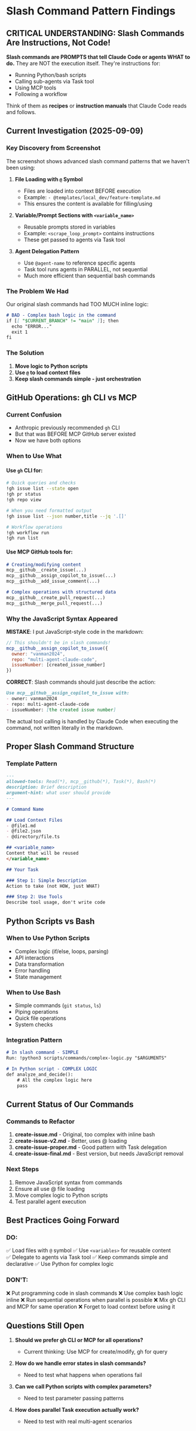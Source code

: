 # Slash Command Pattern Findings

## CRITICAL UNDERSTANDING: Slash Commands Are Instructions, Not Code!

**Slash commands are PROMPTS that tell Claude Code or agents WHAT to do.**
They are NOT the execution itself. They're instructions for:
- Running Python/bash scripts
- Calling sub-agents via Task tool  
- Using MCP tools
- Following a workflow

Think of them as **recipes** or **instruction manuals** that Claude Code reads and follows.

## Current Investigation (2025-09-09)

### Key Discovery from Screenshot
The screenshot shows advanced slash command patterns that we haven't been using:

1. **File Loading with `@` Symbol**
   - Files are loaded into context BEFORE execution
   - Example: `- @templates/local_dev/feature-template.md`
   - This ensures the content is available for filling/using

2. **Variable/Prompt Sections with `<variable_name>`**
   - Reusable prompts stored in variables
   - Example: `<scrape_loop_prompt>` contains instructions
   - These get passed to agents via Task tool

3. **Agent Delegation Pattern**
   - Use `@agent-name` to reference specific agents
   - Task tool runs agents in PARALLEL, not sequential
   - Much more efficient than sequential bash commands

### The Problem We Had

Our original slash commands had TOO MUCH inline logic:
```markdown
# BAD - Complex bash logic in the command
if [[ "$CURRENT_BRANCH" != "main" ]]; then
  echo "ERROR..."
  exit 1
fi
```

### The Solution

1. **Move logic to Python scripts**
2. **Use `@` to load context files**
3. **Keep slash commands simple - just orchestration**

## GitHub Operations: gh CLI vs MCP

### Current Confusion
- Anthropic previously recommended `gh` CLI
- But that was BEFORE MCP GitHub server existed
- Now we have both options

### When to Use What

#### Use `gh` CLI for:
```bash
# Quick queries and checks
!gh issue list --state open
!gh pr status
!gh repo view

# When you need formatted output
!gh issue list --json number,title --jq '.[]'

# Workflow operations
!gh workflow run
!gh run list
```

#### Use MCP GitHub tools for:
```markdown
# Creating/modifying content
mcp__github__create_issue(...)
mcp__github__assign_copilot_to_issue(...)
mcp__github__add_issue_comment(...)

# Complex operations with structured data
mcp__github__create_pull_request(...)
mcp__github__merge_pull_request(...)
```

### Why the JavaScript Syntax Appeared

**MISTAKE**: I put JavaScript-style code in the markdown:
```javascript
// This shouldn't be in slash commands!
mcp__github__assign_copilot_to_issue({
  owner: "vanman2024",
  repo: "multi-agent-claude-code",
  issueNumber: [created_issue_number]
})
```

**CORRECT**: Slash commands should just describe the action:
```markdown
Use mcp__github__assign_copilot_to_issue with:
- owner: vanman2024
- repo: multi-agent-claude-code  
- issueNumber: [the created issue number]
```

The actual tool calling is handled by Claude Code when executing the command, not written literally in the markdown.

## Proper Slash Command Structure

### Template Pattern
```markdown
---
allowed-tools: Read(*), mcp__github(*), Task(*), Bash(*)
description: Brief description
argument-hint: what user should provide
---

# Command Name

## Load Context Files
- @file1.md
- @file2.json
- @directory/file.ts

## <variable_name>
Content that will be reused
</variable_name>

## Your Task

### Step 1: Simple Description
Action to take (not HOW, just WHAT)

### Step 2: Use Tools
Describe tool usage, don't write code
```

## Python Scripts vs Bash

### When to Use Python Scripts
- Complex logic (if/else, loops, parsing)
- API interactions
- Data transformation
- Error handling
- State management

### When to Use Bash
- Simple commands (`git status`, `ls`)
- Piping operations
- Quick file operations
- System checks

### Integration Pattern
```markdown
# In slash command - SIMPLE
Run: !python3 scripts/commands/complex-logic.py "$ARGUMENTS"

# In Python script - COMPLEX LOGIC
def analyze_and_decide():
    # All the complex logic here
    pass
```

## Current Status of Our Commands

### Commands to Refactor
1. **create-issue.md** - Original, too complex with inline bash
2. **create-issue-v2.md** - Better, uses @ loading
3. **create-issue-proper.md** - Good pattern with Task delegation
4. **create-issue-final.md** - Best version, but needs JavaScript removal

### Next Steps
1. Remove JavaScript syntax from commands
2. Ensure all use @ file loading
3. Move complex logic to Python scripts
4. Test parallel agent execution

## Best Practices Going Forward

### DO:
✅ Load files with `@` symbol
✅ Use `<variables>` for reusable content  
✅ Delegate to agents via Task tool
✅ Keep commands simple and declarative
✅ Use Python for complex logic

### DON'T:
❌ Put programming code in slash commands
❌ Use complex bash logic inline
❌ Run sequential operations when parallel is possible
❌ Mix gh CLI and MCP for same operation
❌ Forget to load context before using it

## Questions Still Open

1. **Should we prefer gh CLI or MCP for all operations?**
   - Current thinking: Use MCP for create/modify, gh for query
   
2. **How do we handle error states in slash commands?**
   - Need to test what happens when operations fail
   
3. **Can we call Python scripts with complex parameters?**
   - Need to test parameter passing patterns

4. **How does parallel Task execution actually work?**
   - Need to test with real multi-agent scenarios